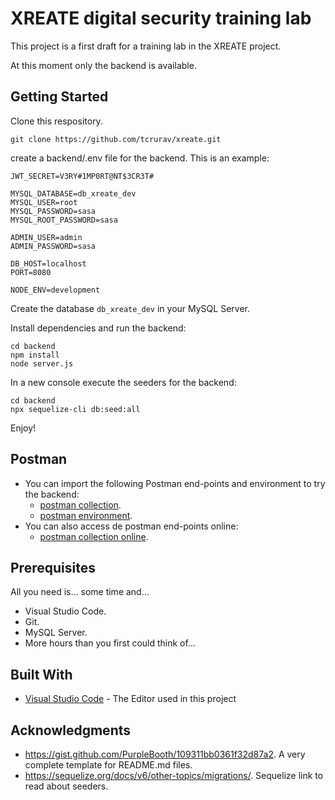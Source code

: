# XREATE digital security training lab

This project is a first draft for a training lab in the XREATE project.

At this moment only the backend is available.

## Getting Started

Clone this respository.

```
git clone https://github.com/tcrurav/xreate.git
```

create a backend/.env file for the backend. This is an example:

```
JWT_SECRET=V3RY#1MP0RT@NT$3CR3T#

MYSQL_DATABASE=db_xreate_dev
MYSQL_USER=root
MYSQL_PASSWORD=sasa
MYSQL_ROOT_PASSWORD=sasa

ADMIN_USER=admin
ADMIN_PASSWORD=sasa

DB_HOST=localhost
PORT=8080

NODE_ENV=development
```

Create the database ```db_xreate_dev``` in your MySQL Server.

Install dependencies and run the backend:

```
cd backend
npm install
node server.js
```

In a new console execute the seeders for the backend:

```
cd backend
npx sequelize-cli db:seed:all
```

Enjoy!

## Postman
* You can import the following Postman end-points and environment to try the backend: 
  - [postman collection](postman/xreate.postman_collection.json).
  - [postman environment](postman/metaverse.postman_environment.json).
* You can also access de postman end-points online: 
  - [postman collection online](https://documenter.getpostman.com/view/3446841/2sAYBPmZqP).

## Prerequisites

All you need is... some time and...
* Visual Studio Code.
* Git.
* MySQL Server.
* More hours than you first could think of...

## Built With

* [Visual Studio Code](https://code.visualstudio.com/) - The Editor used in this project

## Acknowledgments

* https://gist.github.com/PurpleBooth/109311bb0361f32d87a2. A very complete template for README.md files.
* https://sequelize.org/docs/v6/other-topics/migrations/. Sequelize link to read about seeders.